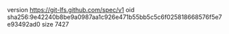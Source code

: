 version https://git-lfs.github.com/spec/v1
oid sha256:9e42240b8be9a0987aa1c926e471b55bb5c5c6f025818668576f5e7e93492ad0
size 7427
